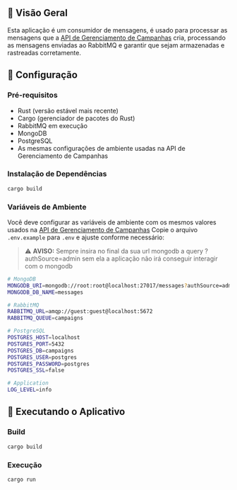 ## 🚀 Visão Geral

Esta aplicação é um consumidor de mensagens, é usado para processar as mensagens que a [API de Gerenciamento de Campanhas](https://github.com/gabrigabs/api-campaign-management) cria, processando as mensagens enviadas ao RabbitMQ e garantir que sejam armazenadas e rastreadas corretamente.

## 🔧 Configuração

### Pré-requisitos

- Rust (versão estável mais recente)
- Cargo (gerenciador de pacotes do Rust)
- RabbitMQ em execução
- MongoDB
- PostgreSQL
- As mesmas configurações de ambiente usadas na API de Gerenciamento de Campanhas

### Instalação de Dependências

```bash
cargo build
```

### Variáveis de Ambiente

Você deve configurar as variáveis de ambiente com os mesmos valores usados na [API de Gerenciamento de Campanhas](https://github.com/gabrigabs/api-campaign-management) Copie o arquivo `.env.example` para `.env` e ajuste conforme necessário:

> ⚠️ **AVISO:** Sempre insira no final da sua url mongodb a query ?authSource=admin sem ela a aplicação não irá conseguir interagir com o mongodb

```bash
# MongoDB
MONGODB_URI=mongodb://root:root@localhost:27017/messages?authSource=admin
MONGODB_DB_NAME=messages

# RabbitMQ
RABBITMQ_URL=amqp://guest:guest@localhost:5672
RABBITMQ_QUEUE=campaigns

# PostgreSQL
POSTGRES_HOST=localhost
POSTGRES_PORT=5432
POSTGRES_DB=campaigns
POSTGRES_USER=postgres
POSTGRES_PASSWORD=postgres
POSTGRES_SSL=false

# Application
LOG_LEVEL=info
```

## 🚀 Executando o Aplicativo

### Build

```bash
cargo build
```
### Execução

```bash
cargo run
```